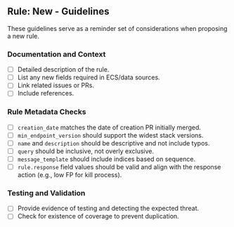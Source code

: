 ## Rule: New - Guidelines

These guidelines serve as a reminder set of considerations when proposing a new rule.

### Documentation and Context

- [ ] Detailed description of the rule.
- [ ] List any new fields required in ECS/data sources.
- [ ] Link related issues or PRs.
- [ ] Include references.

### Rule Metadata Checks

- [ ] `creation_date` matches the date of creation PR initially merged.
- [ ] `min_endpoint_version` should support the widest stack versions.
- [ ] `name` and `description` should be descriptive and not include typos.
- [ ] `query` should be inclusive, not overly exclusive.
- [ ] `message_template` should include indices based on sequence.
- [ ] `rule.response` field values should be valid and align with the response action (e.g., low FP for kill process).

### Testing and Validation

- [ ] Provide evidence of testing and detecting the expected threat.
- [ ] Check for existence of coverage to prevent duplication.
